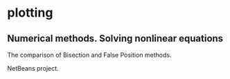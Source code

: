 # plotting
## Numerical methods. Solving nonlinear equations
The comparison of Bisection and False Position methods.

NetBeans project.
